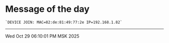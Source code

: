 # Message of the day
```
`DEVICE JOIN: MAC=82:de:81:49:77:2e IP=192.168.1.82`
```
---
Wed Oct 29 06:10:01 PM MSK 2025
